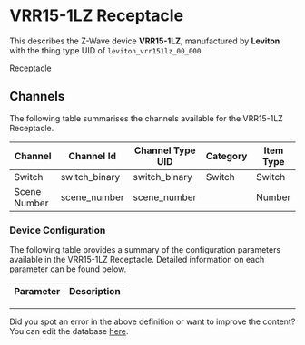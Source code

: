 
# VRR15-1LZ Receptacle

This describes the Z-Wave device **VRR15-1LZ**, manufactured by **Leviton** with the thing type UID of ```leviton_vrr151lz_00_000```. 

Receptacle

## Channels
The following table summarises the channels available for the VRR15-1LZ Receptacle.

| Channel | Channel Id | Channel Type UID | Category | Item Type |
|---------|------------|------------------|----------|-----------|
| Switch | switch_binary | switch_binary | Switch | Switch |
| Scene Number | scene_number | scene_number |  | Number |




### Device Configuration
The following table provides a summary of the configuration parameters available in the VRR15-1LZ Receptacle.
Detailed information on each parameter can be found below.

| Parameter   | Description |
|-------------|-------------|




---

Did you spot an error in the above definition or want to improve the content?
You can edit the database [here](http://www.cd-jackson.com/index.php/zwave/zwave-device-database/zwave-device-list/devicesummary/701).

